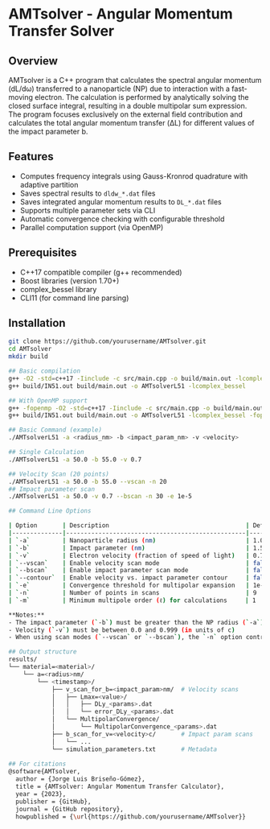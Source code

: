 # AMTsolver - Angular Momentum Transfer Solver

## Overview

AMTsolver is a C++ program that calculates the spectral angular momentum (dL/dω) transferred to a nanoparticle (NP) due to interaction with a fast-moving electron. The calculation is performed by analytically solving the closed surface integral, resulting in a double multipolar sum expression. The program focuses exclusively on the external field contribution and calculates the total angular momentum transfer (ΔL) for different values of the impact parameter b.

## Features

- Computes frequency integrals using Gauss-Kronrod quadrature with adaptive partition
- Saves spectral results to `dldw_*.dat` files
- Saves integrated angular momentum results to `DL_*.dat` files
- Supports multiple parameter sets via CLI
- Automatic convergence checking with configurable threshold
- Parallel computation support (via OpenMP)

## Prerequisites

- C++17 compatible compiler (g++ recommended)
- Boost libraries (version 1.70+)
- complex_bessel library
- CLI11 (for command line parsing)

## Installation

```bash
git clone https://github.com/yourusername/AMTsolver.git
cd AMTsolver
mkdir build

## Basic compilation
g++ -O2 -std=c++17 -Iinclude -c src/main.cpp -o build/main.out -lcomplex_bessel
g++ build/IN51.out build/main.out -o AMTsolverL51 -lcomplex_bessel

## With OpenMP support
g++ -fopenmp -O2 -std=c++17 -Iinclude -c src/main.cpp -o build/main.out -lcomplex_bessel
g++ build/IN51.out build/main.out -o AMTsolverL51 -lcomplex_bessel -fopenmp

## Basic Command (example)
./AMTsolverL51 -a <radius_nm> -b <impact_param_nm> -v <velocity>

## Single Calculation
./AMTsolverL51 -a 50.0 -b 55.0 -v 0.7

## Velocity Scan (20 points)
./AMTsolverL51 -a 50.0 -b 55.0 --vscan -n 20
## Impact parameter scan
./AMTsolverL51 -a 50.0 -v 0.7 --bscan -n 30 -e 1e-5

## Command Line Options

| Option       | Description                                      | Default Value |
|--------------|--------------------------------------------------|---------------|
| `-a`         | Nanoparticle radius (nm)                         | 1.0           |
| `-b`         | Impact parameter (nm)                            | 1.5           |
| `-v`         | Electron velocity (fraction of speed of light)   | 0.7           |
| `--vscan`    | Enable velocity scan mode                        | false         |
| `--bscan`    | Enable impact parameter scan mode                | false         |
| `--contour`  | Enable velocity vs. impact parameter contour     | false         |
| `-e`         | Convergence threshold for multipolar expansion   | 1e-4          |
| `-n`         | Number of points in scans                        | 9             |
| `-m`         | Minimum multipole order (ℓ) for calculations     | 1             |

**Notes:**
- The impact parameter (`-b`) must be greater than the NP radius (`-a`)
- Velocity (`-v`) must be between 0.0 and 0.999 (in units of c)
- When using scan modes (`--vscan` or `--bscan`), the `-n` option controls the number of points

## Output structure
results/
└── material=<material>/
    └── a=<radius>nm/
        └── <timestamp>/
            ├── v_scan_for_b=<impact_param>nm/  # Velocity scans
            │   ├── Lmax=<value>/
            │   │   ├── DLy_<params>.dat
            │   │   └── error_DLy_<params>.dat
            │   └── MultipolarConvergence/
            │       └── MultipolarConvergence_<params>.dat
            ├── b_scan_for_v=<velocity>c/       # Impact param scans
            │   └── ... 
            └── simulation_parameters.txt       # Metadata
            
## For citations
@software{AMTsolver,
  author = {Jorge Luis Briseño-Gómez},
  title = {AMTsolver: Angular Momentum Transfer Calculator},
  year = {2023},
  publisher = {GitHub},
  journal = {GitHub repository},
  howpublished = {\url{https://github.com/yourusername/AMTsolver}}
